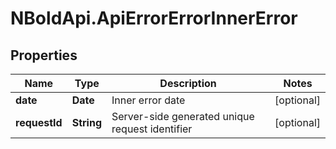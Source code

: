 # NBoldApi.ApiErrorErrorInnerError

## Properties

Name | Type | Description | Notes
------------ | ------------- | ------------- | -------------
**date** | **Date** | Inner error date | [optional] 
**requestId** | **String** | Server-side generated unique request identifier | [optional] 


